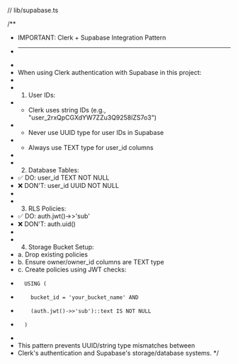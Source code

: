 // lib/supabase.ts

/**
 * IMPORTANT: Clerk + Supabase Integration Pattern
 * ----------------------------------------------
 * 
 * When using Clerk authentication with Supabase in this project:
 * 
 * 1. User IDs:
 *    - Clerk uses string IDs (e.g., "user_2rxQpCGXdYW7ZZu3Q9258lZS7o3")
 *    - Never use UUID type for user IDs in Supabase
 *    - Always use TEXT type for user_id columns
 * 
 * 2. Database Tables:
 *    ✅ DO: user_id TEXT NOT NULL
 *    ❌ DON'T: user_id UUID NOT NULL
 * 
 * 3. RLS Policies:
 *    ✅ DO: auth.jwt()->>'sub'
 *    ❌ DON'T: auth.uid()
 * 
 * 4. Storage Bucket Setup:
 *    a. Drop existing policies
 *    b. Ensure owner/owner_id columns are TEXT type
 *    c. Create policies using JWT checks:
 *       USING (
 *         bucket_id = 'your_bucket_name' AND
 *         (auth.jwt()->>'sub')::text IS NOT NULL
 *       )
 * 
 * This pattern prevents UUID/string type mismatches between 
 * Clerk's authentication and Supabase's storage/database systems.
 */


